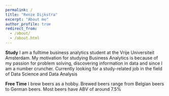 ```yaml
---
permalink: /
title: "Renze Dijkstra"
excerpt: "About me"
author_profile: true
redirect_from: 
  - /about/
  - /about.html
---
```

**Study**
I am a fulltime business analytics student at the Vrije Universiteit Amsterdam.  My motivation for studying Business Analytics is because of my passion for problem solving, discovering information in data and since I am a number cruncher. 
Currently looking for a study-related job in the field of Data Science and Data Analysis


**Free Time**
I brew beers as a hobby. Brewed beers range from Belgian beers to German beers.
Most beers have ABV of around 7.5%



  
